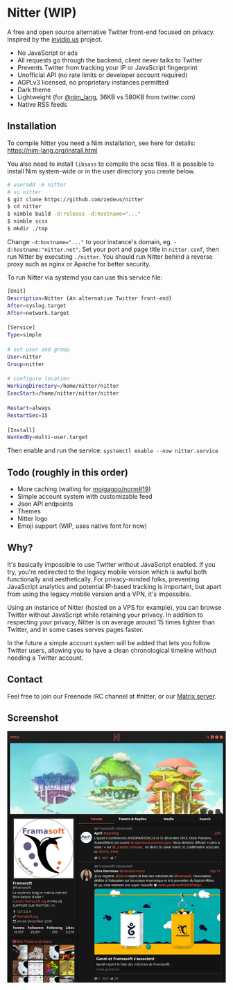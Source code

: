 # Nitter (WIP)

A free and open source alternative Twitter front-end focused on privacy. \
Inspired by the [invidio.us](https://github.com/omarroth/invidious) project.

- No JavaScript or ads
- All requests go through the backend, client never talks to Twitter
- Prevents Twitter from tracking your IP or JavaScript fingerprint
- Unofficial API (no rate limits or developer account required)
- AGPLv3 licensed, no proprietary instances permitted
- Dark theme
- Lightweight (for [@nim_lang](https://twitter.com/nim_lang), 36KB vs 580KB from twitter.com)
- Native RSS feeds

## Installation

To compile Nitter you need a Nim installation, see here for details: https://nim-lang.org/install.html

You also need to install `libsass` to compile the scss files.
It is possible to install Nim system-wide or in the user directory you create below.

```bash
# useradd -m nitter
# su nitter
$ git clone https://github.com/zedeus/nitter
$ cd nitter
$ nimble build -d:release -d:hostname="..."
$ nimble scss
$ mkdir ./tmp
```

Change `-d:hostname="..."` to your instance's domain, eg. `-d:hostname:"nitter.net"`.
Set your port and page title in `nitter.conf`, then run Nitter by executing `./nitter`.
You should run Nitter behind a reverse proxy such as nginx or Apache for better
security.

To run Nitter via systemd you can use this service file:

```bash
[Unit]
Description=Nitter (An alternative Twitter front-end)
After=syslog.target
After=network.target

[Service]
Type=simple

# set user and group
User=nitter
Group=nitter

# configure location
WorkingDirectory=/home/nitter/nitter
ExecStart=/home/nitter/nitter/nitter

Restart=always
RestartSec=15

[Install]
WantedBy=multi-user.target
```

Then enable and run the service:
`systemctl enable --now nitter.service`

## Todo (roughly in this order)

- More caching (waiting for [moigagoo/norm#19](https://github.com/moigagoo/norm/pull/19))
- Simple account system with customizable feed
- Json API endpoints
- Themes
- Nitter logo
- Emoji support (WIP, uses native font for now)

## Why?

It's basically impossible to use Twitter without JavaScript enabled. If you try,
you're redirected to the legacy mobile version which is awful both functionally
and aesthetically. For privacy-minded folks, preventing JavaScript analytics and
potential IP-based tracking is important, but apart from using the legacy mobile
version and a VPN, it's impossible.

Using an instance of Nitter (hosted on a VPS
for example), you can browse Twitter without JavaScript while retaining your
privacy. In addition to respecting your privacy, Nitter is on average around 15
times lighter than Twitter, and in some cases serves pages faster.

In the future
a simple account system will be added that lets you follow Twitter users,
allowing you to have a clean chronological timeline without needing a Twitter
account.

## Contact

Feel free to join our Freenode IRC channel at #nitter, or our
[Matrix server](https://riot.im/app/#/room/#nitter:matrix.org).

## Screenshot

![nitter](/screenshot.png)
